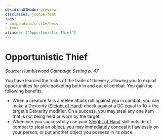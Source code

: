 ```yaml
---
obsidianUIMode: preview
cssclasses: json5e-feat
tags:
- compendium/src/5e/hwcs
- feat
aliases: ["Opportunistic Thief"]
---
```

# Opportunistic Thief
*Source: Humblewood Campaign Setting p. 47*  

You have learned the tricks of the trade of thievery, allowing you to exploit opportunities for pick-pocketing both in and out of combat. You gain the following benefits:

- When a creature fails a melee attack roll against you in combat, you can make a Dexterity ([Sleight of Hand](/Systems/5e/rules/skills.md#Sleight%20of%20Hand)) check against a DC equal to 10 + the target's Dexterity modifier. On a success, you may steal any one item that is not being held or worn by the target.  
- Whenever you successfully use your [Sleight of Hand](/Systems/5e/rules/skills.md#Sleight%20of%20Hand) skill outside of combat to steal an object, you may immediately conceal it flawlessly on your person, or put another object you possess in its place.